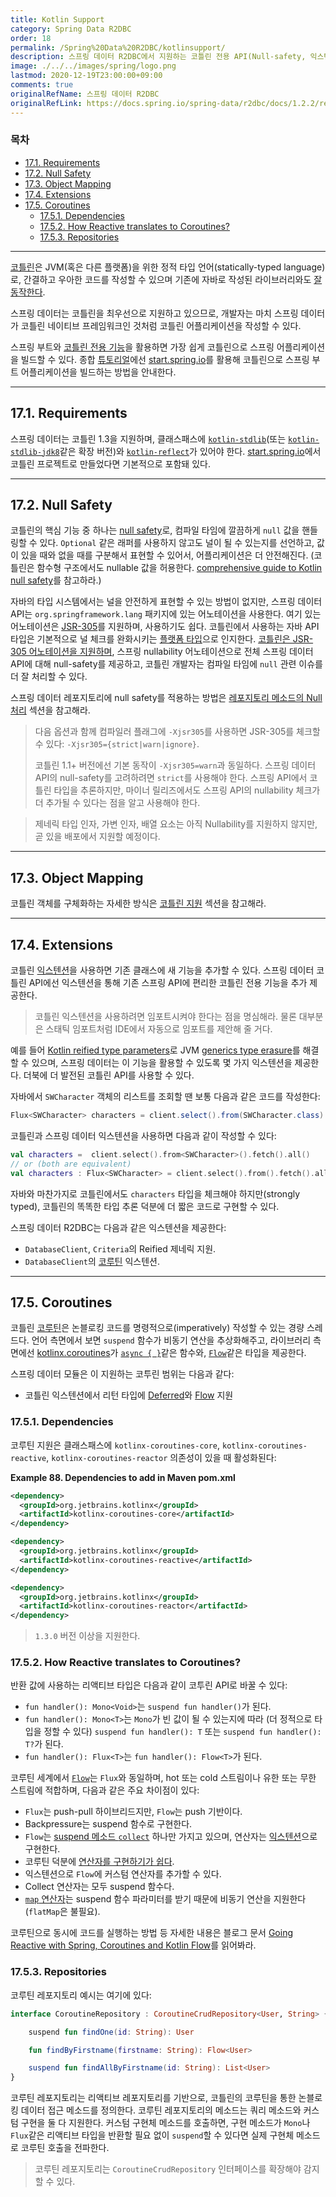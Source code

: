 ```yaml
---
title: Kotlin Support
category: Spring Data R2DBC
order: 18
permalink: /Spring%20Data%20R2DBC/kotlinsupport/
description: 스프링 데이터 R2DBC에서 지원하는 코틀린 전용 API(Null-safety, 익스텐션, 코루틴) 소개
image: ./../../images/spring/logo.png
lastmod: 2020-12-19T23:00:00+09:00
comments: true
originalRefName: 스프링 데이터 R2DBC
originalRefLink: https://docs.spring.io/spring-data/r2dbc/docs/1.2.2/reference/html/#kotlin
---
```


### 목차

- [17.1. Requirements](#171-requirements)
- [17.2. Null Safety](#172-null-safety)
- [17.3. Object Mapping](#173-object-mapping)
- [17.4. Extensions](#174-extensions)
- [17.5. Coroutines](#175-coroutines)
  + [17.5.1. Dependencies](#1751-dependencies)
  + [17.5.2. How Reactive translates to Coroutines?](#1752-how-reactive-translates-to-coroutines)
  + [17.5.3. Repositories](#1753-repositories)
    
---

[코틀린](https://kotlinlang.org/)은 JVM(혹은 다른 플랫폼)을 위한 정적 타입 언어(statically-typed language)로, 간결하고 우아한 코드를 작성할 수 있으며 기존에 자바로 작성된 라이브러리와도 [잘 동작한다](https://kotlinlang.org/docs/reference/java-interop.html).

스프링 데이터는 코틀린을 최우선으로 지원하고 있으므로, 개발자는 마치 스프링 데이터가 코틀린 네이티브 프레임워크인 것처럼 코틀린 어플리케이션을 작성할 수 있다.

스프링 부트와 [코틀린 전용 기능](https://docs.spring.io/spring-boot/docs/current/reference/html/boot-features-kotlin.html)을 활용하면 가장 쉽게 코틀린으로 스프링 어플리케이션을 빌드할 수 있다. 종합 [튜토리얼](https://spring.io/guides/tutorials/spring-boot-kotlin/)에선 [start.spring.io](https://start.spring.io/#!language=kotlin&type=gradle-project)를 활용해 코틀린으로 스프링 부트 어플리케이션을 빌드하는 방법을 안내한다.

---

## 17.1. Requirements

스프링 데이터는 코틀린 1.3을 지원하며, 클래스패스에 [`kotlin-stdlib`](https://bintray.com/bintray/jcenter/org.jetbrains.kotlin%3Akotlin-stdlib)(또는 [`kotlin-stdlib-jdk8`](https://bintray.com/bintray/jcenter/org.jetbrains.kotlin%3Akotlin-stdlib-jdk8)같은 확장 버전)와 [`kotlin-reflect`](https://bintray.com/bintray/jcenter/org.jetbrains.kotlin%3Akotlin-reflect)가 있어야 한다. [start.spring.io](https://start.spring.io/#!language=kotlin&type=gradle-project)에서 코틀린 프로젝트로 만들었다면 기본적으로 포함돼 있다.

---

## 17.2. Null Safety

코틀린의 핵심 기능 중 하나는 [null safety](https://kotlinlang.org/docs/reference/null-safety.html)로, 컴파일 타임에 깔끔하게 `null` 값을 핸들링할 수 있다. `Optional` 같은 래퍼를 사용하지 않고도 널이 될 수 있는지를 선언하고, 값이 있을 때와 없을 때를 구분해서 표현할 수 있어서, 어플리케이션은 더 안전해진다. (코틀린은 함수형 구조에서도 nullable 값을 허용한다. [comprehensive guide to Kotlin null safety](https://www.baeldung.com/kotlin-null-safety)를 참고하라.)

자바의 타입 시스템에서는 널을 안전하게 표현할 수 있는 방법이 없지만, 스프링 데이터 API는 `org.springframework.lang` 패키지에 있는 어노테이션을 사용한다. 여기 있는 어노테이션은 [JSR-305](https://jcp.org/en/jsr/detail?id=305)를 지원하며, 사용하기도 쉽다. 코틀린에서 사용하는 자바 API 타입은 기본적으로 널 체크를 완화시키는 [플랫폼 타입](https://kotlinlang.org/docs/reference/java-interop.html#null-safety-and-platform-types)으로 인지한다. [코틀린은 JSR-305 어노테이션을 지원하며](https://github.com/Kotlin/KEEP/blob/jsr-305/proposals/jsr-305-custom-nullability-qualifiers.md), 스프링 nullability 어노테이션으로 전체 스프링 데이터 API에 대해 null-safety를 제공하고, 코틀린 개발자는 컴파일 타임에 `null` 관련 이슈를 더 잘 처리할 수 있다.

스프링 데이터 레포지토리에 null safety를 적용하는 방법은 [레포지토리 메소드의 Null 처리](../workingwithspringdatarepositories#1147-null-handling-of-repository-methods) 섹션을 참고해라.

> 다음 옵션과 함께 컴파일러 플래그에 `-Xjsr305`를 사용하면 JSR-305를 체크할 수 있다: `-Xjsr305={strict|warn|ignore}`.
>
> 코틀린 1.1+ 버전에선 기본 동작이 `-Xjsr305=warn`과 동일하다. 스프링 데이터 API의 null-safety를 고려하려면 `strict`를 사용해야 한다. 스프링 API에서 코틀린 타입을 추론하지만, 마이너 릴리즈에서도 스프링 API의 nullability 체크가 더 추가될 수 있다는 점을 알고 사용해야 한다.

> 제네릭 타입 인자, 가변 인자, 배열 요소는 아직 Nullability를 지원하지 않지만, 곧 있을 배포에서 지원할 예정이다.

---

## 17.3. Object Mapping

코틀린 객체를 구체화하는 자세한 방식은 [코틀린 지원](../mapping#1614-kotlin-support) 섹션을 참고해라.

---

## 17.4. Extensions

코틀린 [익스텐션](https://kotlinlang.org/docs/reference/extensions.html)을 사용하면 기존 클래스에 새 기능을 추가할 수 있다. 스프링 데이터 코틀린 API에선 익스텐션을 통해 기존 스프링 API에 편리한 코틀린 전용 기능을 추가 제공한다.

> 코틀린 익스텐션을 사용하려면 임포트시켜야 한다는 점을 명심해라. 물론 대부분은 스태틱 임포트처럼 IDE에서 자동으로 임포트를 제안해 줄 거다.

예를 들어 [Kotlin reified type parameters](https://kotlinlang.org/docs/reference/inline-functions.html#reified-type-parameters)로 JVM [generics type erasure](https://docs.oracle.com/javase/tutorial/java/generics/erasure.html)를 해결할 수 있으며, 스프링 데이터는 이 기능을 활용할 수 있도록 몇 가지 익스텐션을 제공한다. 더북에 더 발전된 코틀린 API를 사용할 수 있다.

자바에서 `SWCharacter` 객체의 리스트를 조회할 땐 보통 다음과 같은 코드를 작성한다:

```java
Flux<SWCharacter> characters = client.select().from(SWCharacter.class).fetch().all();
```

코틀린과 스프링 데이터 익스텐션을 사용하면 다음과 같이 작성할 수 있다:

```kotlin
val characters =  client.select().from<SWCharacter>().fetch().all()
// or (both are equivalent)
val characters : Flux<SWCharacter> = client.select().from().fetch().all()
```

자바와 마찬가지로 코틀린에서도 `characters` 타입을 체크해야 하지만(strongly typed), 코틀린의 똑똑한 타입 추론 덕분에 더 짧은 코드로 구현할 수 있다.

스프링 데이터 R2DBC는 다음과 같은 익스텐션을 제공한다:

- `DatabaseClient`, `Criteria`의 Reified 제네릭 지원.
- `DatabaseClient`의 [코루틴](#175-coroutines) 익스텐션.

---

## 17.5. Coroutines

코틀린 [코루틴](https://kotlinlang.org/docs/reference/coroutines-overview.html)은 논블로킹 코드를 명령적으로(imperatively) 작성할 수 있는 경량 스레드다. 언어 측면에서 보면 `suspend` 함수가 비동기 연산을 추상화해주고, 라이브러리 측면에선 [kotlinx.coroutines](https://github.com/Kotlin/kotlinx.coroutines)가 [`async { }`](https://kotlin.github.io/kotlinx.coroutines/kotlinx-coroutines-core/kotlinx.coroutines/async.html)같은 함수와, [`Flow`](https://kotlin.github.io/kotlinx.coroutines/kotlinx-coroutines-core/kotlinx.coroutines.flow/-flow/index.html)같은 타입을 제공한다.

스프링 데이터 모듈은 이 지원하는 코투린 범위는 다음과 같다:

- 코틀린 익스텐션에서 리턴 타입에 [Deferred](https://kotlin.github.io/kotlinx.coroutines/kotlinx-coroutines-core/kotlinx.coroutines/-deferred/index.html)와 [Flow](https://kotlin.github.io/kotlinx.coroutines/kotlinx-coroutines-core/kotlinx.coroutines.flow/-flow/index.html) 지원

### 17.5.1. Dependencies

코루틴 지원은 클래스패스에 `kotlinx-coroutines-core`, `kotlinx-coroutines-reactive`, `kotlinx-coroutines-reactor` 의존성이 있을 때 활성화된다:

**Example 88. Dependencies to add in Maven pom.xml**

```xml
<dependency>
  <groupId>org.jetbrains.kotlinx</groupId>
  <artifactId>kotlinx-coroutines-core</artifactId>
</dependency>

<dependency>
  <groupId>org.jetbrains.kotlinx</groupId>
  <artifactId>kotlinx-coroutines-reactive</artifactId>
</dependency>

<dependency>
  <groupId>org.jetbrains.kotlinx</groupId>
  <artifactId>kotlinx-coroutines-reactor</artifactId>
</dependency>
```

> `1.3.0` 버전 이상을 지원한다.

### 17.5.2. How Reactive translates to Coroutines?

반환 값에 사용하는 리액티브 타입은 다음과 같이 코투린 API로 바꿀 수 있다:

- `fun handler(): Mono<Void>`는 `suspend fun handler()`가 된다.
- `fun handler(): Mono<T>`는 `Mono`가 빈 값이 될 수 있는지에 따라 (더 정적으로 타입을 정할 수 있다) `suspend fun handler(): T`  또는 `suspend fun handler(): T?`가 된다.
- `fun handler(): Flux<T>`는 `fun handler(): Flow<T>`가 된다.

코루틴 세계에서 [`Flow`](https://kotlin.github.io/kotlinx.coroutines/kotlinx-coroutines-core/kotlinx.coroutines.flow/-flow/index.html)는 `Flux`와 동일하며, hot 또는 cold 스트림이나 유한 또는 무한 스트림에 적합하며, 다음과 같은 주요 차이점이 있다:

- `Flux`는 push-pull 하이브리드지만, `Flow`는 push 기반이다.
- Backpressure는 suspend 함수로 구현한다.
- `Flow`는 [suspend 메소드 `collect`](https://kotlin.github.io/kotlinx.coroutines/kotlinx-coroutines-core/kotlinx.coroutines.flow/-flow/collect.html) 하나만 가지고 있으며, 연산자는 [익스텐션](https://kotlinlang.org/docs/reference/extensions.html)으로 구현한다.
- 코루틴 덕분에 [연산자를 구현하기가 쉽다](https://github.com/Kotlin/kotlinx.coroutines/tree/master/kotlinx-coroutines-core/common/src/flow/operators).
- 익스텐션으로 `Flow`에 커스텀 연산자를 추가할 수 있다.
- Collect 연산자는 모두 suspend 함수다.
- [`map` 연산자](https://kotlin.github.io/kotlinx.coroutines/kotlinx-coroutines-core/kotlinx.coroutines.flow/map.html)는 suspend 함수 파라미터를 받기 때문에 비동기 연산을 지원한다 (`flatMap`은 불필요).

코루틴으로 동시에 코드를 실행하는 방법 등 자세한 내용은 블로그 문서 [Going Reactive with Spring, Coroutines and Kotlin Flow](https://spring.io/blog/2019/04/12/going-reactive-with-spring-coroutines-and-kotlin-flow)를 읽어봐라.

### 17.5.3. Repositories

코루틴 레포지토리 예시는 여기에 있다:

```kotlin
interface CoroutineRepository : CoroutineCrudRepository<User, String> {

    suspend fun findOne(id: String): User

    fun findByFirstname(firstname: String): Flow<User>

    suspend fun findAllByFirstname(id: String): List<User>
}
```

코루틴 레포지토리는 리액티브 레포지토리를 기반으로, 코틀린의 코루틴을 통한 논블로킹 데이터 접근 메소드를 정의한다. 코루틴 레포지토리의 메소드는 쿼리 메소드와 커스텀 구현을 둘 다 지원한다. 커스텀 구현체 메소드를 호출하면, 구현 메소드가 `Mono`나 `Flux`같은 리액티브 타입을 반환할 필요 없이 `suspend`할 수 있다면 실제 구현체 메소드로 코루틴 호출을 전파한다.

> 코루틴 레포지토리는 `CoroutineCrudRepository` 인터페이스를 확장해야 감지할 수 있다.